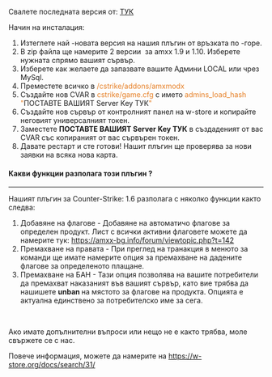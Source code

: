 <p>Свалете последната версия от: <a href="https://github.com/wohahobg/Counter-Strike-1.6-Plugin/releases/download/1/W-Store.CS.1.6.Plugin.zip">ТУК</a></p>
<p>Начин на инсталация:</p>
<ol>
<li>Изтеглете най -новата версия на нашия плъгин от връзката по -горе.</li>
<li>В zip файла ще намерите 2 версии&nbsp; за amxx 1.9 и 1.10. Изберете нужната спрямо вашият сървър.</li>
<li>Изберете как желаете да запазвате вашите Админи LOCAL или чрез MySql.</li>
<li>Преместете всичко в <span style="color: #e67e23;">/cstrike/addons/amxmodx</span></li>
<li>Създайте нов CVAR в <span style="color: #e67e23;">cstrike/game.cfg</span> с името <span style="color: #e67e23;">admins_load_hash "</span>ПОСТАВТЕ ВАШИЯТ Server Key ТУК<span style="color: #e67e23;">"</span></li>
<li>Създайте нов сървър от контролният панел на w-store и копирайте неговият универсалният токен.</li>
<li>Заместете <strong>ПОСТАВТЕ ВАШИЯТ Server Key ТУК</strong> в създаденият от вас CVAR със копираният от вас сървърен токен.</li>
<li>Давате рестарт и сте готови! Нашит плъгин ще проверява за нови заявки на всяка нова карта.</li>
</ol>
<h4>Какви функции разполага този плъгин ?</h4>
<hr />
<p>Нашият плъгин за Counter-Strike: 1.6 разполага с няколко функции както следва:</p>
<ol>
<li>Добавяне на флагове - Добавяне на автоматичо флагове за определен продукт. Лист с всички активни флаговете можете да намерите тук: <a href="https://amxx-bg.info/forum/viewtopic.php?t=142">https://amxx-bg.info/forum/viewtopic.php?t=142</a>&nbsp;</li>
<li>Премахване на правата - При преглед на транакция в менюто за команди ще имате намерите опция за премахване на дадените флагове за определеното плащане.&nbsp;</li>
<li>Премахване на БАН - Тази опция позволява на вашите потребители да премахват наказаният във вашият сървър, като вие трябва да нашишете <strong>unban </strong>на мястото за флагове на продукта. Опцията е актуална единствено за потребителско име за сега.</li>
</ol>
<p>&nbsp;</p>
<p>Ако имате допълнителни въпроси или нещо не е както трябва, моле свържете се с нас.</p>

Повече информация, можете да намерите на https://w-store.org/docs/search/31/
